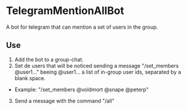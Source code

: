 # TelegramMentionAllBot
A bot for telegram that can mention a set of users in the group.

## Use
1. Add the bot to a group-chat.
2. Set de users that will be noticed sending a message "/set_members @user1..." beeing @user1... a list of in-group user ids, separated by a blank space.
  - Example: "/set_members @voldmort @snape @peterp"
3. Send a message with the command "/all"
